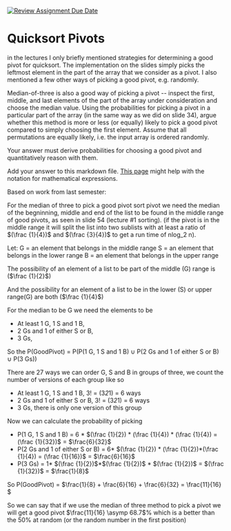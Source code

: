 [![Review Assignment Due Date](https://classroom.github.com/assets/deadline-readme-button-24ddc0f5d75046c5622901739e7c5dd533143b0c8e959d652212380cedb1ea36.svg)](https://classroom.github.com/a/IF3rQO50)
# Quicksort Pivots

in the lectures I only briefly mentioned strategies for determining a good pivot
for quicksort. The implementation on the slides simply picks the leftmost
element in the part of the array that we consider as a pivot. I also mentioned a
few other ways of picking a good pivot, e.g. randomly.

Median-of-three is also a good way of picking a pivot -- inspect the first,
middle, and last elements of the part of the array under consideration and
choose the median value. Using the probabilities for picking a pivot in a
particular part of the array (in the same way as we did on slide 34), argue
whether this method is more or less (or equally) likely to pick a good pivot
compared to simply choosing the first element. Assume that all permutations are
equally likely, i.e. the input array is ordered randomly.

Your answer must derive probabilities for choosing a good pivot and
quantitatively reason with them.

Add your answer to this markdown file. [This
page](https://docs.github.com/en/get-started/writing-on-github/working-with-advanced-formatting/writing-mathematical-expressions)
might help with the notation for mathematical expressions.

Based on work from last semester:

For the median of three to pick a good pivot sort pivot we need the 
median of the begninning, middle and end of the list to be found in the middle range
of good pivots, as seen in slide 54 (lecture #1 sorting). (if the pivot is in the middle range it will split the list into two sublists with at least a ratio of $(\frac {1}{4})$ and $(\frac {3}{4})$ to get a run time of nlog_2 n).

Let:
G = an element that belongs in the middle range
S = an element that belongs in the lower range
B = an element that belongs in the upper range

The possibility of an element of a list to be part of the middle (G) range is ($\frac {1}{2}$)

And the possibility for an element of a list to be in the lower (S) or upper range(G) are both ($\frac {1}{4}$)

For the median to be G we need the elements to be 
-  At least 1 G, 1 S and 1 B, 
-  2 Gs and 1 of either S or B,
-  3 Gs,

So the P(GoodPivot) = P(P(1 G, 1 S and 1 B)  $\cup$ P(2 Gs and 1 of either S or B) $\cup$ P(3 Gs))

There are 27 ways we can order G, S and B in groups of three, we count the number of versions of each group like so

- At least 1 G, 1 S and 1 B, 3! = (3*2*1) = 6 ways 
- 2 Gs and 1 of either S or B, 3! = (3*2*1) = 6 ways 
- 3 Gs, there is only one version of this group

Now we can calculate the probability of picking 

- P(1 G, 1 S and 1 B) = 6 * $(\frac {1}{2}) * (\frac {1}{4}) * (\frac {1}{4}) = (\frac {1}{32})$ = $\frac{6}{32}$
- P(2 Gs and 1 of either S or B) = 6* $(\frac {1}{2}) * (\frac {1}{2})*(\frac {1}{4}) = (\frac {1}{16})$ = $\frac{6}{16}$
- P(3 Gs) = 1* $(\frac {1}{2})$*$(\frac {1}{2})$ * $(\frac {1}{2})$ = $(\frac {1}{32})$ = $\frac{1}{8}$

So P(GoodPivot) = $\frac{1}{8} + \frac{6}{16} + \frac{6}{32} = \frac{11}{16} $

So we can say that if we use the median of three method to pick a pivot we will get a good pivot $\frac{11}{16} \asymp 68.7$% which is a better than the 50% at random (or the random number in the first position)
